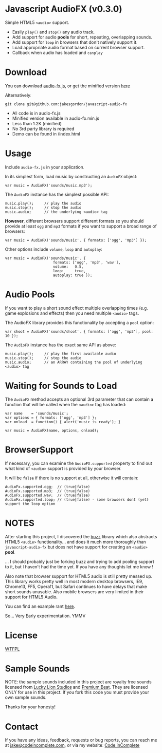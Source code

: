 Javascript AudioFX (v0.3.0)
===========================

Simple HTML5 `<audio>` support.

 * Easily `play()` and `stop()` any audio track.
 * Add support for audio **pools** for short, repeating, overlapping sounds.
 * Add support for `loop` in browsers that don't natively support it.
 * Load appropriate audio format based on current browser support.
 * Callback when audio has loaded and `canplay`

Download
========

You can download [audio-fx.js](https://github.com/jakesgordon/javascript-audio-fx/raw/master/audio-fx.js), or
get the minified version [here](https://github.com/jakesgordon/javascript-audio-fx/raw/master/audio-fx.min.js)

Alternatively:

    git clone git@github.com:jakesgordon/javascript-audio-fx

 * All code is in audio-fx.js
 * Minified version available in audio-fx.min.js
 * Less than 1.2K (minified)
 * No 3rd party library is required
 * Demo can be found in /index.html

Usage
=====

Include `audio-fx.js` in your application.

In its simplest form, load music by constructing an `AudioFX` object:

    var music = AudioFX('sounds/music.mp3');

The `AudioFX` instance has the simplest possible API:

    music.play();     // play the audio
    music.stop();     // stop the audio
    music.audio;      // the underlying <audio> tag

**However**, different browsers support different formats so you should provide at
least `ogg` and `mp3` formats if you want to support a broad range of browsers:

    var music = AudioFX('sounds/music', { formats: ['ogg', 'mp3'] });

Other options include `volume`, `loop` and `autoplay`:

    var music = AudioFX('sounds/music', {
                          formats: ['ogg', 'mp3', 'wav'],
                          volume:   0.5,
                          loop:     true,
                          autoplay: true });

Audio Pools
===========

If you want to play a short sound effect multiple overlapping times (e.g. game explosions and effects) then
you need multiple `<audio>` tags.

The AudioFX library provides this functionality by accepting a `pool` option:

    var shoot = AudioFX('sounds/shoot', { formats: ['ogg', 'mp3'], pool: 10 });

The `AudioFX` instance has the exact same API as above:

    music.play();     // play the first available audio
    music.stop();     // stop the audio
    music.audio;      // an ARRAY containing the pool of underlying <audio> tag

Waiting for Sounds to Load
==========================

The `AudioFX` method accepts an optional 3rd parameter that can contain a function that will be
called when the `<audio>` tag has loaded:

    var name    = 'sounds/music';
    var options = { formats: ['ogg', 'mp3'] };
    var onload  = function() { alert('music is ready'); }

    var music = AudioFX(name, options, onload);

BrowserSupport
==============

If necessary, you can examine the `AudioFX.supported` property to find out what kind of `<audio>` support
is provided by your browser.

It will be `false` if there is no support at all, otherwise it will contain:

    AudioFx.supported.ogg;  // (true|false)
    AudioFx.supported.mp3;  // (true|false)
    AudioFx.supported.wav;  // (true|false)
    AudioFx.supported.loop; // (true|false) - some browsers dont (yet) support the loop option


NOTES
=====

After starting this project, I discovered the [buzz](http://buzz.jaysalvat.com/) library which also
abstracts HTML5 `<audio>` functionality... and does it much more thoroughly than `javascript-audio-fx`
but does not have support for creating an `<audio>` **pool**.

... I should probably just be forking buzz and trying to add pooling support to it, but I haven't
had the time yet. If you have any thoughts let me know ! 

Also note that browser support for HTML5 audio is still pretty messed up. This library works pretty
well in most modern desktop browsers, IE9, Chrome13, FF5, Opera11, but Safari continues to have delays
that make short sounds unusable. Also mobile browsers are very limited in their support for HTML5 Audio.

You can find an example rant [here](http://www.phoboslab.org/log/2011/03/the-state-of-html5-audio).

So... Very Early experimentation. YMMV

License
=======

[WTFPL](http://en.wikipedia.org/wiki/WTFPL)

Sample Sounds
=============

NOTE: the sample sounds included in this project are royalty free sounds licensed from
[Lucky Lion Studios](http://luckylionstudios.com/) and [Premium Beat](http://www.premiumbeat.com/). They
are licensed ONLY for use in this project. If you fork this code you must provide your own sample sounds.

Thanks for your honesty!

Contact
=======

If you have any ideas, feedback, requests or bug reports, you can reach me at
[jake@codeincomplete.com](mailto:jake@codeincomplete.com), or via
my website: [Code inComplete](http://codeincomplete.com/)





